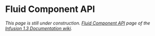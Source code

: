# Fluid Component API #

_This page is still under construction.
[Fluid Component API](http://wiki.fluidproject.org/display/Infusion13/Fluid+Component+API)
page of the [Infusion 1.3 Documentation wiki](http://wiki.fluidproject.org/display/Infusion13/Infusion+v1.3+Documentation)._